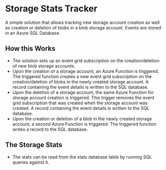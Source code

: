 # Storage Stats Tracker
A simple solution that allows tracking new storage account creation as well as creation or deletion of blobs in a blob storage account. Events are stored in an Azure SQL Database.

## How this Works
* The solution sets up an event grid subscription on the creation/deletion of new blob storage accounts.
* Upon the creation of a storage account, an Azure Function is triggered. The triggered function creates a new event grid subscription on the creation/deletion of blobs in the newly created storage account. A record containing the event details is written to the SQL database.
* Upon the deletion of a storage account, the same Azure Function for storage account creation is triggered. This trigger removes the event grid subscription that was created when the storage account was created. A record containing the event details is written to the SQL database.
* Upon the creation or deletion of a blob in the newly created storage account, a second Azure Function is triggered. The triggered function writes a record to the SQL database.

## The Storage Stats
* The stats can be read from the stats database table by running SQL queries against it.
